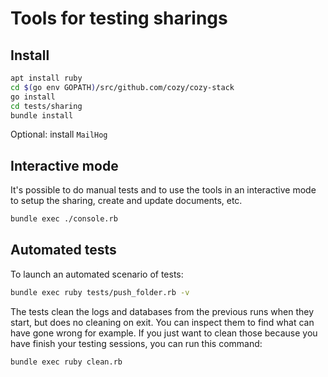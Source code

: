 # Tools for testing sharings

## Install

```sh
apt install ruby
cd $(go env GOPATH)/src/github.com/cozy/cozy-stack
go install
cd tests/sharing
bundle install
```

Optional: install `MailHog`


## Interactive mode

It's possible to do manual tests and to use the tools in an interactive mode
to setup the sharing, create and update documents, etc.

```sh
bundle exec ./console.rb
```


## Automated tests

To launch an automated scenario of tests:

```sh
bundle exec ruby tests/push_folder.rb -v
```

The tests clean the logs and databases from the previous runs when they start,
but does no cleaning on exit. You can inspect them to find what can have gone
wrong for example. If you just want to clean those because you have finish
your testing sessions, you can run this command:

```sh
bundle exec ruby clean.rb
```
